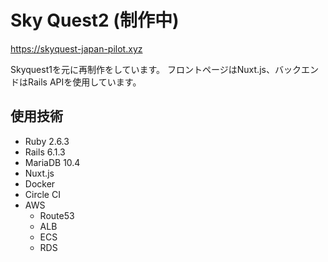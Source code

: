 # Sky Quest2 (制作中)
https://skyquest-japan-pilot.xyz

Skyquest1を元に再制作をしています。
フロントページはNuxt.js、バックエンドはRails APIを使用しています。

## 使用技術
- Ruby 2.6.3
- Rails 6.1.3
- MariaDB 10.4
- Nuxt.js
- Docker
- Circle CI
- AWS
  - Route53
  - ALB
  - ECS
  - RDS